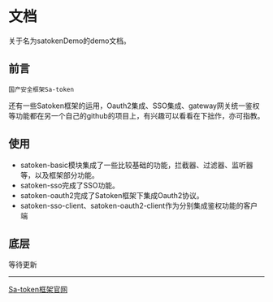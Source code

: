 # 文档
关于名为satokenDemo的demo文档。

## 前言
```
国产安全框架Sa-token
```
还有一些Satoken框架的运用，Oauth2集成、SSO集成、gateway网关统一鉴权等功能都在另一个自己的github的项目上，有兴趣可以看看在下拙作，亦可指教。

## 使用
- satoken-basic模块集成了一些比较基础的功能，拦截器、过滤器、监听器等，以及框架部分功能。
- satoken-sso完成了SSO功能。
- satoken-oauth2完成了Satoken框架下集成Oauth2协议。
- satoken-sso-client、satoken-oauth2-client作为分别集成鉴权功能的客户端

## 底层
等待更新

---
[Sa-token框架官网](https://sa-token.dev33.cn)
